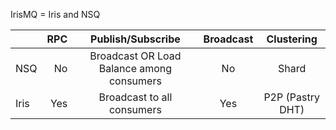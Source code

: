 IrisMQ = Iris and NSQ

|      | RPC  | Publish/Subscribe                           |Broadcast     |Clustering       |
|------|-----:|:-------------------------------------------:|:------------:|:---------------:|
| NSQ  | No   | Broadcast OR Load Balance among consumers   |      No      |   Shard         |
| Iris | Yes  | Broadcast to all consumers                  |      Yes     |P2P (Pastry DHT) |
